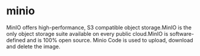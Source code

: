 # minio
MinIO offers high-performance, S3 compatible object storage.MinIO is the only object storage suite available on every public cloud.MinIO is software-defined and is 100% open source.
Minio Code is used to upload, download and delete the image.

